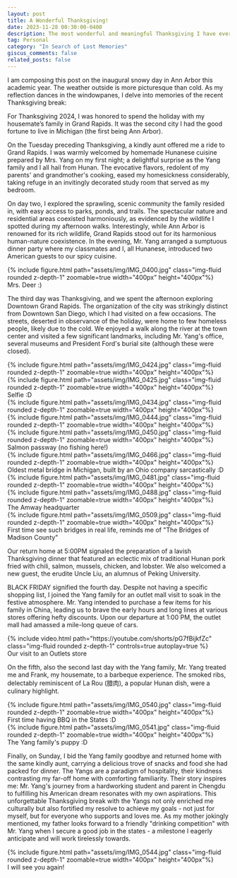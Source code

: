```yaml
---
layout: post
title: A Wonderful Thanksgiving!
date: 2023-11-28 00:30:00-0400
description: The most wonderful and meaningful Thanksgiving I have ever had
tag: Personal
category: "In Search of Lost Memories"
giscus_comments: false
related_posts: false
---
```


I am composing this post on the inaugural snowy day in Ann Arbor this academic year. The weather outside is more picturesque than cold. As my reflection dances in the windowpanes, I delve into memories of the recent Thanksgiving break:

For Thanksgiving 2024, I was honored to spend the holiday with my housemate’s family in Grand Rapids. It was the second city I had the good fortune to live in Michigan (the first being Ann Arbor).

On the Tuesday preceding Thanksgiving, a kindly aunt offered me a ride to Grand Rapids. I was warmly welcomed by homemade Hunanese cuisine prepared by Mrs. Yang on my first night; a delightful surprise as the Yang family and I all hail from Hunan. The evocative flavors, redolent of my parents' and grandmother's cooking, eased my homesickness considerably, taking refuge in an invitingly decorated study room that served as my bedroom.

On day two, I explored the sprawling, scenic community the family resided in, with easy access to parks, ponds, and trails. The spectacular nature and residential areas coexisted harmoniously, as evidenced by the wildlife I spotted during my afternoon walks. Interestingly, while Ann Arbor is renowned for its rich wildlife, Grand Rapids stood out for its harmonious human-nature coexistence. In the evening, Mr. Yang arranged a sumptuous dinner party where my classmates and I, all Hunanese, introduced two American guests to our spicy cuisine. 

<div class="row mt-3">
    <div class="col-sm mt-3 mt-md-0">
        {% include figure.html path="assets/img/IMG_0400.jpg" class="img-fluid rounded z-depth-1" zoomable=true  width="400px" height="400px"%}
    </div>
</div>
<div class="caption">
    Mrs. Deer :) 
</div>

The third day was Thanksgiving, and we spent the afternoon exploring Downtown Grand Rapids. The organization of the city was strikingly distinct from Downtown San Diego, which I had visited on a few occasions. The streets, deserted in observance of the holiday, were home to few homeless people, likely due to the cold. We enjoyed a walk along the river at the town center and visited a few significant landmarks, including Mr. Yang's office, several museums and President Ford's burial site (although these were closed). 
<div class="row mt-3">
    <div class="col-sm mt-3 mt-md-0">
        {% include figure.html path="assets/img/IMG_0424.jpg" class="img-fluid rounded z-depth-1" zoomable=true width="400px" height="400px"%}
    </div>
</div>

<div class="row mt-3">
    <div class="col-sm mt-3 mt-md-0">
        {% include figure.html path="assets/img/IMG_0425.jpg" class="img-fluid rounded z-depth-1" zoomable=true width="400px" height="400px"%}
    </div>
</div>
<div class="caption">
     Selfie :D
</div>

<div class="row mt-3">
    <div class="col-sm mt-3 mt-md-0">
        {% include figure.html path="assets/img/IMG_0434.jpg" class="img-fluid rounded z-depth-1" zoomable=true width="400px" height="400px"%}
    </div>
</div>

<div class="row mt-3">
    <div class="col-sm mt-3 mt-md-0">
        {% include figure.html path="assets/img/IMG_0444.jpg" class="img-fluid rounded z-depth-1" zoomable=true width="400px" height="400px"%}
    </div>
</div>
<div class="row mt-3">
    <div class="col-sm mt-3 mt-md-0">
        {% include figure.html path="assets/img/IMG_0450.jpg" class="img-fluid rounded z-depth-1" zoomable=true width="400px" height="400px"%}
    </div>
</div>
<div class="caption">
     Salmon passway (no fishing here!)
</div>

<div class="row mt-3">
    <div class="col-sm mt-3 mt-md-0">
        {% include figure.html path="assets/img/IMG_0466.jpg" class="img-fluid rounded z-depth-1" zoomable=true width="400px" height="400px"%}
    </div>
</div>
<div class="caption">
     Oldest metal bridge in Michigan, built by an Ohio company sarcastically :D
</div>
<div class="row mt-3">
    <div class="col-sm mt-3 mt-md-0">
        {% include figure.html path="assets/img/IMG_0481.jpg" class="img-fluid rounded z-depth-1" zoomable=true width="400px" height="400px"%}
    </div>
</div>

<div class="row mt-3">
    <div class="col-sm mt-3 mt-md-0">
        {% include figure.html path="assets/img/IMG_0488.jpg" class="img-fluid rounded z-depth-1" zoomable=true width="400px" height="400px"%}
    </div>
</div>
<div class="caption">
     The Amway headquarter
</div>
<div class="row mt-3">
    <div class="col-sm mt-3 mt-md-0">
        {% include figure.html path="assets/img/IMG_0509.jpg" class="img-fluid rounded z-depth-1" zoomable=true width="400px" height="400px"%}
    </div>
</div>
<div class="caption">
     First time see such bridges in real life, reminds me of "The Bridges of Madison County" 
</div>


Our return home at 5:00PM signaled the preparation of a lavish Thanksgiving dinner that featured an eclectic mix of traditional Hunan pork fried with chili, salmon, mussels, chicken, and lobster. We also welcomed a new guest, the erudite Uncle Liu, an alumnus of Peking University. 

BLACK FRIDAY signified the fourth day. Despite not having a specific shopping list, I joined the Yang family for an outlet mall visit to soak in the festive atmosphere. Mr. Yang intended to purchase a few items for his family in China, leading us to brave the early hours and long lines at various stores offering hefty discounts. Upon our departure at 1:00 PM, the outlet mall had amassed a mile-long queue of cars. 
<div class="row mt-3">
    <div class="col-sm mt-3 mt-md-0">
        {% include video.html path="https://youtube.com/shorts/pG7fBijkfZc" class="img-fluid rounded z-depth-1" controls=true autoplay=true %}
    </div>
</div>
<div class="caption">
     Our visit to an Outlets store 
</div>


On the fifth, also the second last day with the Yang family, Mr. Yang treated me and Frank, my housemate, to a barbeque experience. The smoked ribs, delectably reminiscent of La Rou (腊肉), a popular Hunan dish, were a culinary highlight.
<div class="row mt-3">
    <div class="col-sm mt-3 mt-md-0">
        {% include figure.html path="assets/img/IMG_0540.jpg" class="img-fluid rounded z-depth-1" zoomable=true width="400px" height="400px"%}
    </div>
</div>
<div class="caption">
     First time having BBQ in the States :D
</div>

<div class="row mt-3">
    <div class="col-sm mt-3 mt-md-0">
        {% include figure.html path="assets/img/IMG_0541.jpg" class="img-fluid rounded z-depth-1" zoomable=true width="400px" height="400px"%}
    </div>
</div>
<div class="caption">
     The Yang family's puppy :D
</div>


Finally, on Sunday, I bid the Yang family goodbye and returned home with the same kindly aunt, carrying a delicious trove of snacks and food she had packed for dinner. The Yangs are a paradigm of hospitality, their kindness contrasting my far-off home with comforting familiarity. Their story inspires me: Mr. Yang's journey from a hardworking student and parent in Chengdu to fulfilling his American dream resonates with my own aspirations. This unforgettable Thanksgiving break with the Yangs not only enriched me culturally but also fortified my resolve to achieve my goals - not just for myself, but for everyone who supports and loves me. As my mother jokingly mentioned, my father looks forward to a friendly "drinking competition" with Mr. Yang when I secure a good job in the states - a milestone I eagerly anticipate and will work tirelessly towards.           
<div class="row mt-3">
    <div class="col-sm mt-3 mt-md-0">
        {% include figure.html path="assets/img/IMG_0544.jpg" class="img-fluid rounded z-depth-1" zoomable=true width="400px" height="400px"%}
    </div>
</div>
<div class="caption">
     I will see you again! 
</div>

